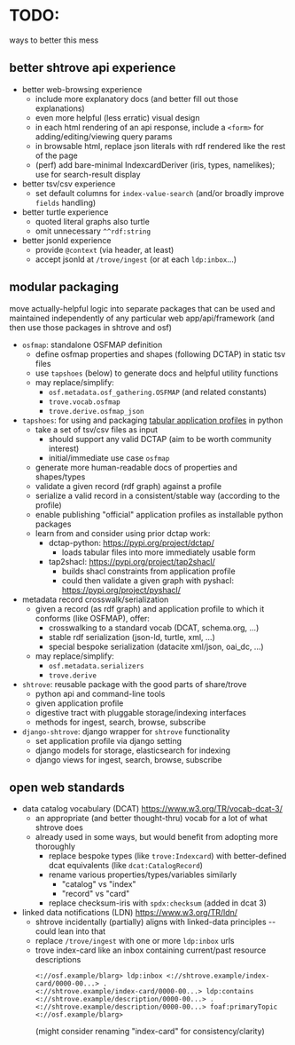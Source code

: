 # TODO:
ways to better this mess

## better shtrove api experience

- better web-browsing experience
    - include more explanatory docs (and better fill out those explanations)
    - even more helpful (less erratic) visual design
    - in each html rendering of an api response, include a `<form>` for adding/editing/viewing query params
    - in browsable html, replace json literals with rdf rendered like the rest of the page
    - (perf) add bare-minimal IndexcardDeriver (iris, types, namelikes); use for search-result display
- better tsv/csv experience
    - set default columns for `index-value-search` (and/or broadly improve `fields` handling)
- better turtle experience
    - quoted literal graphs also turtle
    - omit unnecessary `^^rdf:string`
- better jsonld experience
    - provide `@context` (via header, at least)
    - accept jsonld at `/trove/ingest` (or at each `ldp:inbox`...)


## modular packaging
move actually-helpful logic into separate packages that can be used and maintained independently of
any particular web app/api/framework (and then use those packages in shtrove and osf)

- `osfmap`: standalone OSFMAP definition
    - define osfmap properties and shapes (following DCTAP) in static tsv files
    - use `tapshoes` (below) to generate docs and helpful utility functions 
    - may replace/simplify:
        - `osf.metadata.osf_gathering.OSFMAP` (and related constants)
        - `trove.vocab.osfmap`
        - `trove.derive.osfmap_json`
- `tapshoes`: for using and packaging [tabular application profiles](https://dcmi.github.io/dctap/) in python
    - take a set of tsv/csv files as input
        - should support any valid DCTAP (aim to be worth community interest)
        - initial/immediate use case `osfmap`
    - generate more human-readable docs of properties and shapes/types
    - validate a given record (rdf graph) against a profile
    - serialize a valid record in a consistent/stable way (according to the profile)
    - enable publishing "official" application profiles as installable python packages
    - learn from and consider using prior dctap work:
        - dctap-python: https://pypi.org/project/dctap/
            - loads tabular files into more immediately usable form
        - tap2shacl: https://pypi.org/project/tap2shacl/
            - builds shacl constraints from application profile
            - could then validate a given graph with pyshacl: https://pypi.org/project/pyshacl/
- metadata record crosswalk/serialization
    - given a record (as rdf graph) and application profile to which it conforms (like OSFMAP), offer:
        - crosswalking to a standard vocab (DCAT, schema.org, ...)
        - stable rdf serialization (json-ld, turtle, xml, ...)
        - special bespoke serialization (datacite xml/json, oai_dc, ...)
    - may replace/simplify:
        - `osf.metadata.serializers` 
        - `trove.derive`
- `shtrove`: reusable package with the good parts of share/trove
    - python api and command-line tools
    - given application profile
    - digestive tract with pluggable storage/indexing interfaces
    - methods for ingest, search, browse, subscribe
- `django-shtrove`: django wrapper for `shtrove` functionality
    - set application profile via django setting
    - django models for storage, elasticsearch for indexing
    - django views for ingest, search, browse, subscribe


## open web standards
- data catalog vocabulary (DCAT) https://www.w3.org/TR/vocab-dcat-3/
    - an appropriate (and better thought-thru) vocab for a lot of what shtrove does
    - already used in some ways, but would benefit from adopting more thoroughly
        - replace bespoke types (like `trove:Indexcard`) with better-defined dcat equivalents (like `dcat:CatalogRecord`)
        - rename various properties/types/variables similarly
            - "catalog" vs "index"
            - "record" vs "card"
        - replace checksum-iris with `spdx:checksum` (added in dcat 3)
- linked data notifications (LDN) https://www.w3.org/TR/ldn/
    - shtrove incidentally (partially) aligns with linked-data principles -- could lean into that
    - replace `/trove/ingest` with one or more `ldp:inbox` urls
    - trove index-card like an inbox containing current/past resource descriptions
        ```
        <://osf.example/blarg> ldp:inbox <://shtrove.example/index-card/0000-00...> .
        <://shtrove.example/index-card/0000-00...> ldp:contains <://shtrove.example/description/0000-00...> .
        <://shtrove.example/description/0000-00...> foaf:primaryTopic <://osf.example/blarg>
        ```
        (might consider renaming "index-card" for consistency/clarity)
